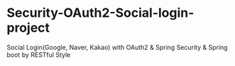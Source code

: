 # Security-OAuth2-Social-login-project
Social Login(Google, Naver, Kakao) with OAuth2 &amp; Spring Security &amp; Spring boot by RESTful Style


